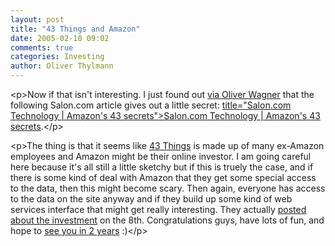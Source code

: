 ```yaml
---
layout: post
title: "43 Things and Amazon"
date: 2005-02-10 09:02
comments: true
categories: Investing
author: Oliver Thylmann
---
```



&lt;p&gt;Now if that isn't interesting. I just found out [via Oliver Wagner](http://www.agenturblog.de/archives/2005/02/43_things_ist_e.php) that the following Salon.com article gives out a little secret: [ title=&quot;Salon.com Technology | Amazon's 43 secrets&quot;&gt;Salon.com Technology | Amazon's 43 secrets](http://www.salon.com/tech/feature/2005/02/08/43/).&lt;/p&gt;

&lt;p&gt;The thing is that it seems like [43 Things](http://www.43things.com/) is made up of many ex-Amazon employees and Amazon might be their online investor. I am going careful here because it's all still a little sketchy but if this is truely the case, and if there is some kind of deal with Amazon that they get some special access to the data, then this might become scary. Then again, everyone has access to the data on the site anyway and if they build up some kind of web services interface that might get really interesting. They actually [posted about the investment](http://robotcoop.com/weblog/52/on-background) on the 8th. Congratulations guys, have lots of fun, and hope to [see you in 2 years](http://www.43things.com/things/view/9) :)&lt;/p&gt;

